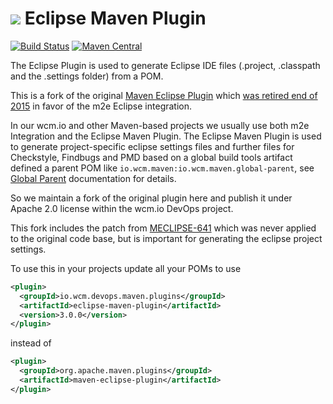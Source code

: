 <img src="http://wcm.io/images/favicon-16@2x.png"/> Eclipse Maven Plugin
======
[![Build Status](https://travis-ci.org/wcm-io-devops/eclipse-maven-plugin.png?branch=develop)](https://travis-ci.org/wcm-io-devops/eclipse-maven-plugin)
[![Maven Central](https://maven-badges.herokuapp.com/maven-central/io.wcm.devops.maven.plugins/eclipse-maven-plugin/badge.svg)](https://maven-badges.herokuapp.com/maven-central/io.wcm.devops.maven.plugins/eclipse-maven-plugin)

The Eclipse Plugin is used to generate Eclipse IDE files (.project, .classpath and the .settings folder) from a POM.

This is a fork of the original [Maven Eclipse Plugin](https://maven.apache.org/plugins/maven-eclipse-plugin/) which [was retired end of 2015](http://mail-archives.apache.org/mod_mbox/maven-dev/201510.mbox/%3Cop.x55dxii1kdkhrr%40robertscholte.dynamic.ziggo.nl%3E) in favor of the m2e Eclipse integration.

In our wcm.io and other Maven-based projects we usually use both m2e Integration and the Eclipse Maven Plugin. The Eclipse Maven Plugin is used to generate project-specific eclipse settings files and further files for Checkstyle, Findbugs and PMD based on a global build tools artifact defined a parent POM like `io.wcm.maven:io.wcm.maven.global-parent`, see [Global Parent](http://wcm.io/tooling/maven/global-parent.html) documentation for details.

So we maintain a fork of the original plugin here and publish it under Apache 2.0 license within the wcm.io DevOps project.

This fork includes the patch from [MECLIPSE-641](https://issues.apache.org/jira/browse/MECLIPSE-641) which was never applied to the original code base, but is important for generating the eclipse project settings.

To use this in your projects update all your POMs to use

```xml
<plugin>
  <groupId>io.wcm.devops.maven.plugins</groupId>
  <artifactId>eclipse-maven-plugin</artifactId>
  <version>3.0.0</version>
</plugin>
```

instead of

```xml
<plugin>
  <groupId>org.apache.maven.plugins</groupId>
  <artifactId>maven-eclipse-plugin</artifactId>
</plugin>
```
